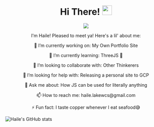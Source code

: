 




   
<h1 align="center">Hi There! <img src="https://raw.githubusercontent.com/MartinHeinz/MartinHeinz/master/wave.gif" width="30px"></h1>

<p align="center">
  <img src="https://media.giphy.com/media/1kkxWqT5nvLXupUTwK/giphy.gif">
</p>

<p align="center">
  I'm Haile! Pleased to meet ya!
  Here's a lil' about me:
  <p align="center"> 🔭 I’m currently working on: My Own Portfolio Site</p>
  <p align="center"> 🌱 I’m currently learning: ThreeJS 💎</p>
  <p align="center"> 👯 I’m looking to collaborate with: Other Thinkerers</p>
  <p align="center"> 🤔 I’m looking for help with: Releasing a personal site to GCP</p>
  <p align="center"> 💬 Ask me about: How JS can be used for literally anything</p>
  <p align="center"> 📫 How to reach me: haile.lakewcs@gmail.com</p>
  <p align="center"> ⚡ Fun fact: I taste copper whenever I eat seafood😅</p>
</p>


![Haile's GitHub stats](https://github-readme-stats.vercel.app/api?username=HaileLakew&show_icons=true&theme=synthwave)








